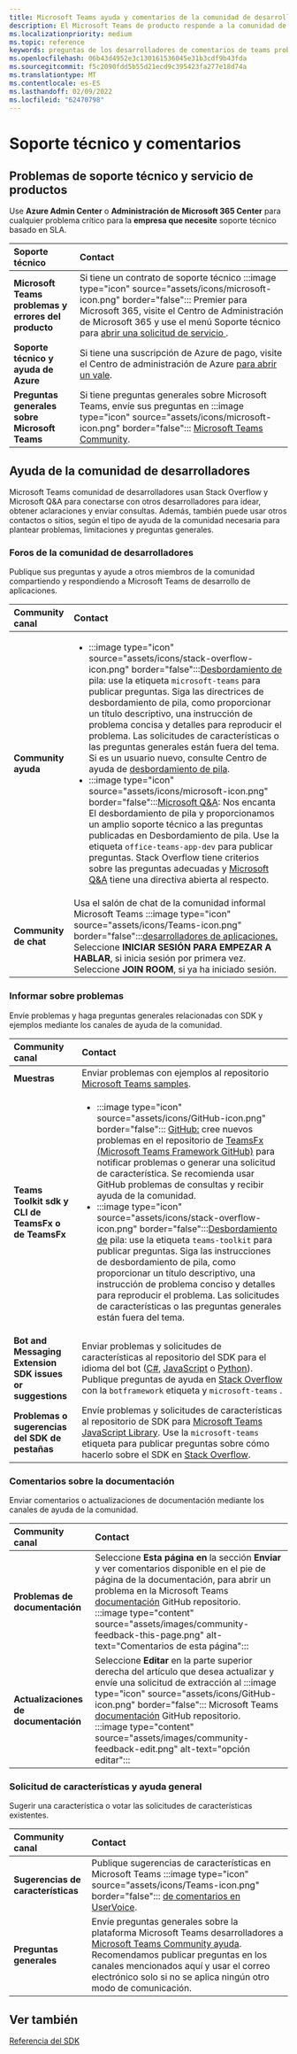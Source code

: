 ```yaml
---
title: Microsoft Teams ayuda y comentarios de la comunidad de desarrolladores
description: El Microsoft Teams de producto responde a la comunidad de desarrolladores en varios canales de soporte técnico y comentarios.
ms.localizationpriority: medium
ms.topic: reference
keywords: preguntas de los desarrolladores de comentarios de teams problemas de la ayuda de la comunidad de contacto solicitar errores contribuciones soporte de discusiones de la comunidad
ms.openlocfilehash: 06b43d4952e3c130161536045e31b3cdf9b43fda
ms.sourcegitcommit: f5c2090fdd5b55d21ecd9c395423fa277e18d74a
ms.translationtype: MT
ms.contentlocale: es-ES
ms.lasthandoff: 02/09/2022
ms.locfileid: "62470798"
---
```

# <a name="support-and-feedback"></a>Soporte técnico y comentarios

## <a name="product-support-and-service-issues"></a>Problemas de soporte técnico y servicio de productos

Use **Azure Admin Center** o **Administración de Microsoft 365 Center** para cualquier problema crítico para la **empresa que necesite** soporte técnico basado en SLA.

| **Soporte técnico** | **Contact** |
|:------------|:------------|
| **Microsoft Teams problemas y errores del producto** | Si tiene un contrato de soporte técnico :::image type="icon" source="assets/icons/microsoft-icon.png" border="false"::: Premier para Microsoft 365, visite el Centro de Administración de Microsoft 365 y use el menú Soporte técnico para [abrir una solicitud de servicio ](https://admin.microsoft.com/). |
| **Soporte técnico y ayuda de Azure** | Si tiene una suscripción de Azure de pago, visite el Centro de administración de Azure [para abrir un vale](https://ms.portal.azure.com/#blade/Microsoft_Azure_Support/HelpAndSupportBlade/newsupportreq). |
| **Preguntas generales sobre Microsoft Teams** | Si tiene preguntas generales sobre Microsoft Teams, envíe sus preguntas en :::image type="icon" source="assets/icons/microsoft-icon.png" border="false"::: [Microsoft Teams Community](https://answers.microsoft.com/en-us/msteams/forum).|

## <a name="developer-community-help"></a>Ayuda de la comunidad de desarrolladores
Microsoft Teams comunidad de desarrolladores usan Stack Overflow y Microsoft Q&A para conectarse con otros desarrolladores para idear, obtener aclaraciones y enviar consultas. Además, también puede usar otros contactos o sitios, según el tipo de ayuda de la comunidad necesaria para plantear problemas, limitaciones y preguntas generales.

### <a name="developer-community-forums"></a>Foros de la comunidad de desarrolladores

Publique sus preguntas y ayude a otros miembros de la comunidad compartiendo y respondiendo a Microsoft Teams de desarrollo de aplicaciones.

| **Community canal**|   **Contact**  |
|:---------------------|:---------------|
|**Community ayuda** | <ul> <li>:::image type="icon" source="assets/icons/stack-overflow-icon.png" border="false":::[Desbordamiento de](https://stackoverflow.com/questions/tagged/microsoft-teams) pila: use la etiqueta `microsoft-teams` para publicar preguntas. Siga las directrices de desbordamiento de pila, como proporcionar un título descriptivo, una instrucción de problema concisa y detalles para reproducir el problema. Las solicitudes de características o las preguntas generales están fuera del tema. Si es un usuario nuevo, consulte Centro de ayuda de [desbordamiento de pila](https://stackoverflow.com/help).</li>  <li>:::image type="icon" source="assets/icons/microsoft-icon.png" border="false":::[Microsoft Q&A](/answers/topics/office-teams-app-dev.html): Nos encanta El desbordamiento de pila y proporcionamos un amplio soporte técnico a las preguntas publicadas en Desbordamiento de pila. Use la etiqueta `office-teams-app-dev` para publicar preguntas. Stack Overflow tiene criterios sobre las preguntas adecuadas y [Microsoft Q&A](/answers/topics/office-teams-app-dev.html) tiene una directiva abierta al respecto. </li><ul> |
| **Community de chat** | Usa el salón de chat de la comunidad informal Microsoft Teams :::image type="icon" source="assets/icons/Teams-icon.png" border="false":::[desarrolladores de aplicaciones.](https://gitter.im/OfficeDev/MicrosoftTeamsAppDev) Seleccione **INICIAR SESIÓN PARA EMPEZAR A HABLAR**, si inicia sesión por primera vez. Seleccione **JOIN ROOM**, si ya ha iniciado sesión. |


### <a name="report-issues"></a>Informar sobre problemas

Envíe problemas y haga preguntas generales relacionadas con SDK y ejemplos mediante los canales de ayuda de la comunidad.

| **Community canal** | **Contact** |
|:----------------------|:------------|
| **Muestras** | Enviar problemas con ejemplos al repositorio [Microsoft Teams samples](https://github.com/OfficeDev/Microsoft-Teams-Samples).|
|  **Teams Toolkit sdk y CLI de TeamsFx o de TeamsFx** | <ul><li> :::image type="icon" source="assets/icons/GitHub-icon.png" border="false":::  [GitHub:](https://github.com/OfficeDev/TeamsFx/issues) cree nuevos problemas en el repositorio de [TeamsFx (Microsoft Teams Framework GitHub)](https://github.com/OfficeDev/TeamsFx) para notificar problemas o generar una solicitud de característica. Se recomienda usar GitHub problemas de consultas y recibir ayuda de la comunidad. <li> :::image type="icon" source="assets/icons/stack-overflow-icon.png" border="false":::[Desbordamiento de](https://stackoverflow.com/questions/tagged/teams-toolkit) pila: use la etiqueta `teams-toolkit` para publicar preguntas. Siga las instrucciones de desbordamiento de pila, como proporcionar un título descriptivo, una instrucción de problema conciso y detalles para reproducir el problema. Las solicitudes de características o las preguntas generales están fuera del tema. </li> </ul> |
| **Bot and Messaging Extension SDK issues or suggestions** | Enviar problemas y solicitudes de características al repositorio del SDK para el idioma del bot ([C#](https://github.com/Microsoft/botbuilder-dotnet/), [JavaScript](https://github.com/Microsoft/botbuilder-js) o [Python](https://github.com/Microsoft/botbuilder-python)). Publique preguntas de ayuda en [Stack Overflow](https://stackoverflow.com/questions/tagged/botframework%20microsoft-teams) con la `botframework` etiqueta y `microsoft-teams` . |
| **Problemas o sugerencias del SDK de pestañas** | Envíe problemas y solicitudes de características al repositorio de SDK para [Microsoft Teams JavaScript Library](https://github.com/OfficeDev/microsoft-teams-library-js/issues). Use la `microsoft-teams` etiqueta para publicar preguntas sobre cómo hacerlo sobre el SDK en [Stack Overflow](https://stackoverflow.com/questions/tagged/microsoft-teams). |

  
### <a name="documentation-feedback"></a>Comentarios sobre la documentación

Enviar comentarios o actualizaciones de documentación mediante los canales de ayuda de la comunidad.

| **Community canal** | **Contact** |
|:--------------------------|:--------------------------|
| **Problemas de documentación** | Seleccione **Esta página en** la sección **Enviar** y ver comentarios disponible en el pie de página de la documentación, para [](https://github.com/MicrosoftDocs/msteams-docs/issues) abrir un problema en la Microsoft Teams [documentación](https://github.com/MicrosoftDocs/msteams-docs) GitHub repositorio.<br/>:::image type="content" source="assets/images/community-feedback-this-page.png" alt-text="Comentarios de esta página":::|
|**Actualizaciones de documentación**|Seleccione **Editar** en la parte superior derecha del artículo que desea actualizar y envíe una solicitud de extracción al :::image type="icon" source="assets/icons/GitHub-icon.png" border="false"::: Microsoft Teams [documentación](https://github.com/MicrosoftDocs/msteams-docs) GitHub repositorio. <br /> :::image type="content" source="assets/images/community-feedback-edit.png" alt-text="opción editar":::|

### <a name="feature-request-and-general-help"></a>Solicitud de características y ayuda general

Sugerir una característica o votar las solicitudes de características existentes.

| **Community canal** | **Contact** |
|:----------------------|:------------|
| **Sugerencias de características** | Publique sugerencias de características en Microsoft Teams :::image type="icon" source="assets/icons/Teams-icon.png" border="false"::: [de comentarios en UserVoice](https://microsoftteams.uservoice.com/forums/555103-public-preview/category/182881-developer-platform). |
| **Preguntas generales** | Envíe preguntas generales sobre la plataforma Microsoft Teams desarrolladores a [Microsoft Teams Community ayuda](mailto:microsoftteamsdev@microsoft.com). Recomendamos publicar preguntas en los canales mencionados aquí y usar el correo electrónico solo si no se aplica ningún otro modo de comunicación. |

## <a name="see-also"></a>Ver también

[Referencia del SDK](/javascript/api/overview/msteams-client?view=msteams-client-js-latest&preserve-view=true)
